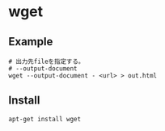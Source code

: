 # wget

## Example

```console
# 出力先fileを指定する。
# --output-document
wget --output-document - <url> > out.html
```

## Install

```console
apt-get install wget
```
